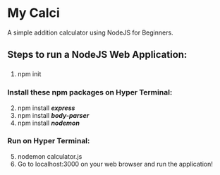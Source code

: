 # My Calci
A simple addition calculator using NodeJS for Beginners.

## Steps to run a NodeJS Web Application:
###
1. npm init

### Install these npm packages on Hyper Terminal:
2. npm install ***express***
3. npm install ***body-parser***
4. npm install ***nodemon***

### Run on Hyper Terminal:

5. nodemon calculator.js
6. Go to localhost:3000 on your web browser and run the application!
